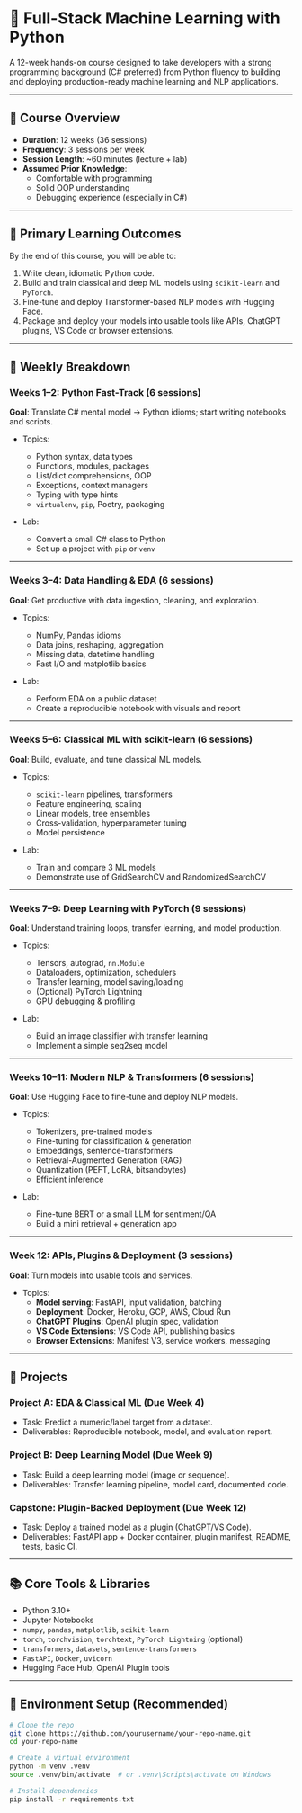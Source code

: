 # 🧠 Full-Stack Machine Learning with Python

A 12-week hands-on course designed to take developers with a strong programming background (C# preferred) from Python fluency to building and deploying production-ready machine learning and NLP applications.

---

## 📅 Course Overview

- **Duration**: 12 weeks (36 sessions)
- **Frequency**: 3 sessions per week
- **Session Length**: ~60 minutes (lecture + lab)
- **Assumed Prior Knowledge**: 
  - Comfortable with programming
  - Solid OOP understanding
  - Debugging experience (especially in C#)

---

## 🎯 Primary Learning Outcomes

By the end of this course, you will be able to:

1. Write clean, idiomatic Python code.
2. Build and train classical and deep ML models using `scikit-learn` and `PyTorch`.
3. Fine-tune and deploy Transformer-based NLP models with Hugging Face.
4. Package and deploy your models into usable tools like APIs, ChatGPT plugins, VS Code or browser extensions.

---

## 📖 Weekly Breakdown

### **Weeks 1–2: Python Fast-Track** (6 sessions)
**Goal**: Translate C# mental model → Python idioms; start writing notebooks and scripts.

- Topics:
  - Python syntax, data types
  - Functions, modules, packages
  - List/dict comprehensions, OOP
  - Exceptions, context managers
  - Typing with type hints
  - `virtualenv`, `pip`, Poetry, packaging

- Lab:
  - Convert a small C# class to Python
  - Set up a project with `pip` or `venv`

---

### **Weeks 3–4: Data Handling & EDA** (6 sessions)
**Goal**: Get productive with data ingestion, cleaning, and exploration.

- Topics:
  - NumPy, Pandas idioms
  - Data joins, reshaping, aggregation
  - Missing data, datetime handling
  - Fast I/O and matplotlib basics

- Lab:
  - Perform EDA on a public dataset
  - Create a reproducible notebook with visuals and report

---

### **Weeks 5–6: Classical ML with scikit-learn** (6 sessions)
**Goal**: Build, evaluate, and tune classical ML models.

- Topics:
  - `scikit-learn` pipelines, transformers
  - Feature engineering, scaling
  - Linear models, tree ensembles
  - Cross-validation, hyperparameter tuning
  - Model persistence

- Lab:
  - Train and compare 3 ML models
  - Demonstrate use of GridSearchCV and RandomizedSearchCV

---

### **Weeks 7–9: Deep Learning with PyTorch** (9 sessions)
**Goal**: Understand training loops, transfer learning, and model production.

- Topics:
  - Tensors, autograd, `nn.Module`
  - Dataloaders, optimization, schedulers
  - Transfer learning, model saving/loading
  - (Optional) PyTorch Lightning
  - GPU debugging & profiling

- Lab:
  - Build an image classifier with transfer learning
  - Implement a simple seq2seq model

---

### **Weeks 10–11: Modern NLP & Transformers** (6 sessions)
**Goal**: Use Hugging Face to fine-tune and deploy NLP models.

- Topics:
  - Tokenizers, pre-trained models
  - Fine-tuning for classification & generation
  - Embeddings, sentence-transformers
  - Retrieval-Augmented Generation (RAG)
  - Quantization (PEFT, LoRA, bitsandbytes)
  - Efficient inference

- Lab:
  - Fine-tune BERT or a small LLM for sentiment/QA
  - Build a mini retrieval + generation app

---

### **Week 12: APIs, Plugins & Deployment** (3 sessions)
**Goal**: Turn models into usable tools and services.

- Topics:
  - **Model serving**: FastAPI, input validation, batching
  - **Deployment**: Docker, Heroku, GCP, AWS, Cloud Run
  - **ChatGPT Plugins**: OpenAI plugin spec, validation
  - **VS Code Extensions**: VS Code API, publishing basics
  - **Browser Extensions**: Manifest V3, service workers, messaging

---

## 🚀 Projects

### **Project A: EDA & Classical ML** (Due Week 4)
- Task: Predict a numeric/label target from a dataset.
- Deliverables: Reproducible notebook, model, and evaluation report.

### **Project B: Deep Learning Model** (Due Week 9)
- Task: Build a deep learning model (image or sequence).
- Deliverables: Transfer learning pipeline, model card, documented code.

### **Capstone: Plugin-Backed Deployment** (Due Week 12)
- Task: Deploy a trained model as a plugin (ChatGPT/VS Code).
- Deliverables: FastAPI app + Docker container, plugin manifest, README, tests, basic CI.

---

## 📚 Core Tools & Libraries

- Python 3.10+
- Jupyter Notebooks
- `numpy`, `pandas`, `matplotlib`, `scikit-learn`
- `torch`, `torchvision`, `torchtext`, `PyTorch Lightning` (optional)
- `transformers`, `datasets`, `sentence-transformers`
- `FastAPI`, `Docker`, `uvicorn`
- Hugging Face Hub, OpenAI Plugin tools

---

## 🧪 Environment Setup (Recommended)

```bash
# Clone the repo
git clone https://github.com/yourusername/your-repo-name.git
cd your-repo-name

# Create a virtual environment
python -m venv .venv
source .venv/bin/activate  # or .venv\Scripts\activate on Windows

# Install dependencies
pip install -r requirements.txt
